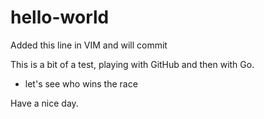 # hello-world

Added this line in VIM and will commit


This is a bit of a test, playing with GitHub and then with Go.

* let's see who wins the race

Have a nice day.
